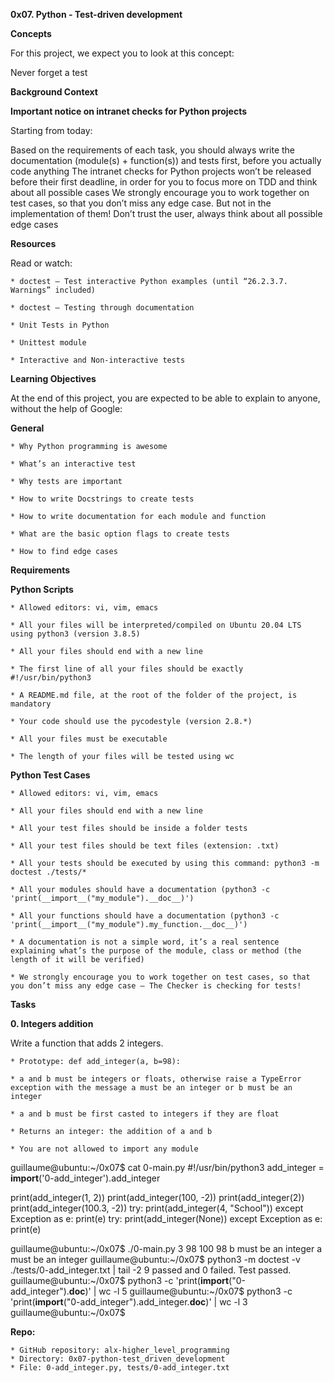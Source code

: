 **0x07. Python - Test-driven development**

**Concepts**

For this project, we expect you to look at this concept:

Never forget a test

**Background Context**

**Important notice on intranet checks for Python projects**

Starting from today:

Based on the requirements of each task, you should always write the documentation (module(s) + function(s)) and tests first, before you actually code anything
The intranet checks for Python projects won’t be released before their first deadline, in order for you to focus more on TDD and think about all possible cases
We strongly encourage you to work together on test cases, so that you don’t miss any edge case. But not in the implementation of them!
Don’t trust the user, always think about all possible edge cases

**Resources**

Read or watch:

    * doctest — Test interactive Python examples (until “26.2.3.7. Warnings” included)

    * doctest – Testing through documentation

    * Unit Tests in Python

    * Unittest module

    * Interactive and Non-interactive tests

**Learning Objectives**

At the end of this project, you are expected to be able to explain to anyone, without the help of Google:

**General**

    * Why Python programming is awesome
    
    * What’s an interactive test
    
    * Why tests are important
    
    * How to write Docstrings to create tests
    
    * How to write documentation for each module and function
    
    * What are the basic option flags to create tests
    
    * How to find edge cases
    
**Requirements**

**Python Scripts**

    * Allowed editors: vi, vim, emacs
    
    * All your files will be interpreted/compiled on Ubuntu 20.04 LTS using python3 (version 3.8.5)
    
    * All your files should end with a new line
    
    * The first line of all your files should be exactly #!/usr/bin/python3
    
    * A README.md file, at the root of the folder of the project, is mandatory
    
    * Your code should use the pycodestyle (version 2.8.*)
    
    * All your files must be executable
    
    * The length of your files will be tested using wc
    
**Python Test Cases**

    * Allowed editors: vi, vim, emacs
    
    * All your files should end with a new line
    
    * All your test files should be inside a folder tests
    
    * All your test files should be text files (extension: .txt)
    
    * All your tests should be executed by using this command: python3 -m doctest ./tests/*
    
    * All your modules should have a documentation (python3 -c 'print(__import__("my_module").__doc__)')
    
    * All your functions should have a documentation (python3 -c 'print(__import__("my_module").my_function.__doc__)')
    
    * A documentation is not a simple word, it’s a real sentence explaining what’s the purpose of the module, class or method (the length of it will be verified)
    
    * We strongly encourage you to work together on test cases, so that you don’t miss any edge case – The Checker is checking for tests!
    
**Tasks**
    
**0. Integers addition**

Write a function that adds 2 integers.

    * Prototype: def add_integer(a, b=98):
    
    * a and b must be integers or floats, otherwise raise a TypeError exception with the message a must be an integer or b must be an integer
    
    * a and b must be first casted to integers if they are float
    
    * Returns an integer: the addition of a and b
    
    * You are not allowed to import any module
    
guillaume@ubuntu:~/0x07$ cat 0-main.py
#!/usr/bin/python3
add_integer = __import__('0-add_integer').add_integer

print(add_integer(1, 2))
print(add_integer(100, -2))
print(add_integer(2))
print(add_integer(100.3, -2))
try:
    print(add_integer(4, "School"))
except Exception as e:
    print(e)
try:
    print(add_integer(None))
except Exception as e:
    print(e)

guillaume@ubuntu:~/0x07$ ./0-main.py
3
98
100
98
b must be an integer
a must be an integer
guillaume@ubuntu:~/0x07$ python3 -m doctest -v ./tests/0-add_integer.txt | tail -2
9 passed and 0 failed.
Test passed.
guillaume@ubuntu:~/0x07$ python3 -c 'print(__import__("0-add_integer").__doc__)' | wc -l
5
guillaume@ubuntu:~/0x07$ python3 -c 'print(__import__("0-add_integer").add_integer.__doc__)' | wc -l
3
guillaume@ubuntu:~/0x07$
    
**Repo:**

    * GitHub repository: alx-higher_level_programming
    * Directory: 0x07-python-test_driven_development
    * File: 0-add_integer.py, tests/0-add_integer.txt
    
    

